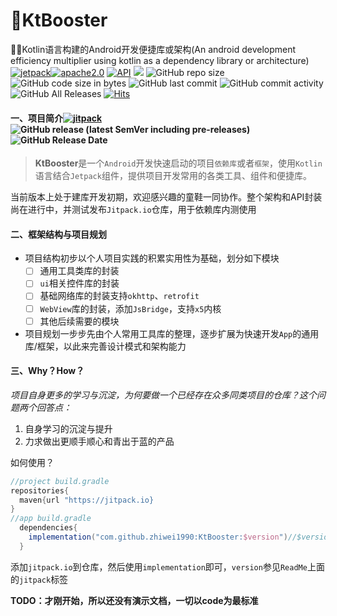 # 🚀KtBooster

🚀🚀Kotlin语言构建的Android开发便捷库或架构(An android development efficiency multiplier using kotlin as a dependency library or architecture)
[![jetpack](https://img.shields.io/badge/志威-KtBooster-brightgreen.svg)](https://github.com/zhiwei1990/KtBooster)[![apache2.0](https://img.shields.io/badge/license-apache2.0-brightgreen.svg)](./LICENSE) [![API](https://img.shields.io/badge/API-21%2B-brightgreen.svg?style=flat)](https://android-arsenal.com/api?level=21) ![](https://img.shields.io/github/workflow/status/zhiwei1990/KtBooster/CI) ![GitHub repo size](https://img.shields.io/github/repo-size/zhiwei1990/KtBooster.svg?style=flat-square) ![GitHub code size in bytes](https://img.shields.io/github/languages/code-size/zhiwei1990/KtBooster) ![GitHub last commit](https://img.shields.io/github/last-commit/zhiwei1990/KtBooster.svg?style=flat-square) ![GitHub commit activity](https://img.shields.io/github/commit-activity/m/zhiwei1990/KtBooster.svg?style=flat-square)![GitHub All Releases](https://img.shields.io/github/downloads/zhiwei1990/KtBooster/total) [![Hits](https://hits.seeyoufarm.com/api/count/incr/badge.svg?url=https%3A%2F%2Fgithub.com%2Fzhiwei1990%2FKtBooster&count_bg=%2379C83D&title_bg=%23555555&icon=&icon_color=%23E7E7E7&title=Hits&edge_flat=false)](https://github.com/zhiwei1990/KtBooster)

#### 一、项目简介[![jitpack](https://jitpack.io/v/zhiwei1990/KtBooster.svg)](https://jitpack.io/#zhiwei1990/KtBooster)![GitHub release (latest SemVer including pre-releases)](https://img.shields.io/github/v/release/zhiwei1990/KtBooster?include_prereleases)![GitHub Release Date](https://img.shields.io/github/release-date-pre/zhiwei1990/KtBooster.svg?color=orange&style=flat-square)

> **KtBooster**是一个`Android`开发快速启动的项目`依赖库`或者`框架`，使用`Kotlin`语言结合`Jetpack`组件，提供项目开发常用的各类工具、组件和便捷库。

当前版本上处于建库开发初期，欢迎感兴趣的童鞋一同协作。整个架构和API封装尚在进行中，并测试发布`Jitpack.io`仓库，用于依赖库内测使用

#### 二、框架结构与项目规划

- 项目结构初步以个人项目实践的积累实用性为基础，划分如下模块
  - [ ] 通用工具类库的封装
  - [ ] `ui`相关控件库的封装
  - [ ] 基础网络库的封装支持`okhttp`、`retrofit`
  - [ ] `WebView`库的封装，添加`JsBridge`，支持`x5`内核
  - [ ] 其他后续需要的模块
- 项目规划一步步先由个人常用工具库的整理，逐步扩展为快速开发`App`的通用库/框架，以此来完善设计模式和架构能力

#### 三、Why？How？

*项目自身更多的学习与沉淀，为何要做一个已经存在众多同类项目的仓库？这个问题两个回答点：*

1. 自身学习的沉淀与提升
2. 力求做出更顺手顺心和青出于蓝的产品

如何使用？

```groovy
//project build.gradle
repositories{
  maven{url "https://jitpack.io}
}
//app build.gradle
  dependencies{
    implementation("com.github.zhiwei1990:KtBooster:$version")//$version
  }
```

添加`jitpack.io`到仓库，然后使用`implementation`即可，`version`参见`ReadMe`上面的`jitpack`标签

**TODO：才刚开始，所以还没有演示文档，一切以code为最标准**

